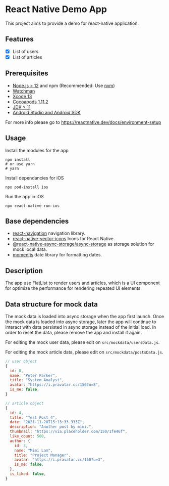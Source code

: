 # React Native Demo App

This project aims to provide a demo for react-native application.

## Features
- [x] List of users 
- [x] List of articles

## Prerequisites

- [Node.js > 12](https://nodejs.org) and npm (Recommended: Use [nvm](https://github.com/nvm-sh/nvm))
- [Watchman](https://facebook.github.io/watchman)
- [Xcode 13](https://developer.apple.com/xcode)
- [Cocoapods 1.11.2](https://cocoapods.org)
- [JDK > 11](https://www.oracle.com/java/technologies/javase-jdk11-downloads.html)
- [Android Studio and Android SDK](https://developer.android.com/studio)

For more info please go to https://reactnative.dev/docs/environment-setup

## Usage
Install the modules for the app
```
npm install
# or use yarn
# yarn

```

Install dependancies for iOS
```
npx pod-install ios
```

Run the app in iOS
```
npx react-native run-ios
```
## Base dependencies

- [react-navigation](https://reactnavigation.org/) navigation library.
- [react-native-vector-icons](https://github.com/oblador/react-native-vector-icons) Icons for React Native.
- [@react-native-async-storage/async-storage](https://github.com/react-native-async-storage/async-storage) as storage solution for mock local data.
- [momentjs](https://github.com/moment/moment) date library for formatting dates.


## Description

The app use FlatList to render users and articles, which is a UI component for optimize the performance for rendering repeated UI elements.

## Data structure for mock data

The mock data is loaded into async storage when the app first launch. Once the mock data is loaded into async storage, later the app will continue to interact with data persisted in async storage instead of the initial load. In order to reset the data, please remove the app and install it again.

For editing the mock user data, please edit on `src/mockdata/usersData.js`.

For editing the mock article data, please edit on `src/mockdata/postsData.js`.

```javascript
// user object
{
  id: 8,
  name: "Peter Parker",
  title: "System Analyst",
  avatar: "https://i.pravatar.cc/150?u=8",
  is_me: false,
}

// article object
{
  id: 4,
  title: "Test Post 4",
  date: "2021-11-20T15:13:33.333Z",
  description: "Another post by mimi.",
  thumbnail: "https://via.placeholder.com/150/1fe46f",
  like_count: 500,
  author: {
    id: 3,
    name: "Mimi Lam",
    title: "Project Manager",
    avatar: "https://i.pravatar.cc/150?u=3",
    is_me: false,
  },
  is_liked: false,
}
```